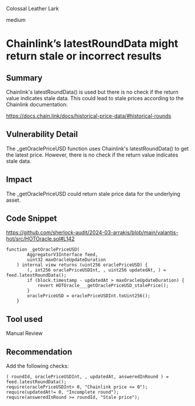 Colossal Leather Lark

medium

# Chainlink’s latestRoundData might return stale or incorrect results

## Summary
Chainlink's latestRoundData() is used but there is no check if the return value indicates stale data. This could lead to stale prices according to the Chainlink documentation:

https://docs.chain.link/docs/historical-price-data/#historical-rounds


## Vulnerability Detail

The _getOraclePriceUSD function uses Chainlink's latestRoundData() to get the latest price. However, there is no check if the return value indicates stale data.
## Impact
The _getOraclePriceUSD could return stale price data for the underlying asset.
## Code Snippet
https://github.com/sherlock-audit/2024-03-arrakis/blob/main/valantis-hot/src/HOTOracle.sol#L142 
```solidity
function _getOraclePriceUSD(
        AggregatorV3Interface feed,
        uint32 maxOracleUpdateDuration
    ) internal view returns (uint256 oraclePriceUSD) {
        (, int256 oraclePriceUSDInt, , uint256 updatedAt, ) = feed.latestRoundData();
        if (block.timestamp - updatedAt > maxOracleUpdateDuration) {
            revert HOTOracle___getOraclePriceUSD_stalePrice();
        }
        oraclePriceUSD = oraclePriceUSDInt.toUint256();
    }
```
## Tool used

Manual Review

## Recommendation
Add the following checks:
```solidity
( roundId, oraclePriceUSDInt, , updatedAt, answeredInRound ) = feed.latestRoundData();
require(oraclePriceUSDInt> 0, "Chainlink price <= 0");
require(updatedAt!= 0, "Incomplete round");
require(answeredInRound >= roundId, "Stale price");
```